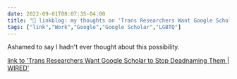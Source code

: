 ```yaml
---
date: 2022-09-01T08:07:35-04:00
title: "🔗 linkblog: my thoughts on 'Trans Researchers Want Google Scholar to Stop Deadnaming Them | WIRED'"
tags: ["link","Work","Google","Google Scholar","LGBTQ"]
---
```

Ashamed to say I hadn't ever thought about this possibility.
 

[link to 'Trans Researchers Want Google Scholar to Stop Deadnaming Them | WIRED'](https://www.wired.com/story/trans-researchers-want-google-scholar-to-stop-deadnaming-them/)
